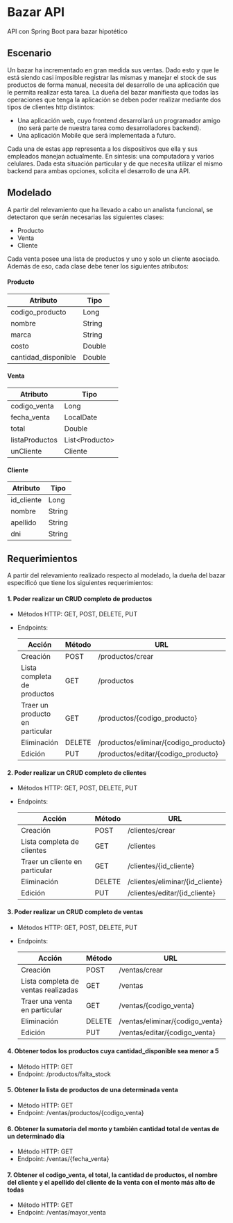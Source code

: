 # Bazar API

API con Spring Boot para bazar hipotético

## Escenario 

Un bazar ha incrementado en gran medida sus ventas. Dado esto y que le está siendo casi imposible registrar las mismas y manejar el stock de sus productos de forma manual, necesita del desarrollo de una aplicación que le permita realizar esta tarea. 
La dueña del bazar manifiesta que todas las operaciones que tenga la aplicación se deben poder realizar mediante dos tipos de clientes http distintos:

- Una aplicación web, cuyo frontend desarrollará un programador amigo (no será parte de nuestra tarea como desarrolladores backend). 
- Una aplicación Mobile que será implementada a futuro.

Cada una de estas app representa a los dispositivos que ella y sus empleados manejan actualmente. En síntesis: una computadora y varios celulares. 
Dada esta situación particular y de que necesita utilizar el mismo backend para ambas opciones, solicita el desarrollo de una API. 

## Modelado 

A partir del relevamiento que ha llevado a cabo un analista funcional, se detectaron que serán necesarias las siguientes clases: 

- Producto 
- Venta 
- Cliente 

Cada venta posee una lista de productos y uno y solo un cliente asociado. Además de eso, cada clase debe tener los siguientes atributos:

#### Producto

|Atributo|Tipo|
|-|-|
|codigo_producto|Long|
|nombre|String|
|marca|String|
|costo|Double|
|cantidad_disponible|Double|

#### Venta

|Atributo|Tipo|
|-|-|
|codigo_venta|Long|
|fecha_venta|LocalDate|
|total|Double|
|listaProductos|List\<Producto>|
|unCliente|Cliente|

#### Cliente 

|Atributo|Tipo|
|-|-|
|id_cliente|Long|
|nombre|String|
|apellido|String|
|dni|String|

## Requerimientos

A partir del relevamiento realizado respecto al modelado, la dueña del bazar especificó que tiene los siguientes requerimientos: 

#### 1. Poder realizar un CRUD completo de productos
   
- Métodos HTTP: GET, POST, DELETE, PUT
- Endpoints:

  |Acción|Método|URL|
  |-|-|-|
  |Creación|POST|/productos/crear|
  |Lista completa de productos|GET|/productos|
  |Traer un producto en particular|GET|/productos/{codigo_producto}|
  |Eliminación|DELETE|/productos/eliminar/{codigo_producto}|
  |Edición|PUT|/productos/editar/{codigo_producto}|

#### 2. Poder realizar un CRUD completo de clientes

- Métodos HTTP: GET, POST, DELETE, PUT
- Endpoints:  

  |Acción|Método|URL|
  |-|-|-|
  |Creación|POST|/clientes/crear|
  |Lista completa de clientes|GET|/clientes|
  |Traer un cliente en particular|GET|/clientes/{id_cliente}|
  |Eliminación|DELETE|/clientes/eliminar/{id_cliente}|
  |Edición|PUT|/clientes/editar/{id_cliente}|

#### 3. Poder realizar un CRUD completo de ventas

- Métodos HTTP: GET, POST, DELETE, PUT
- Endpoints:

  |Acción|Método|URL|
  |-|-|-|
  |Creación|POST|/ventas/crear |
  |Lista completa de ventas realizadas|GET|/ventas |
  |Traer una venta en particular|GET|/ventas/{codigo_venta} |
  |Eliminación|DELETE|/ventas/eliminar/{codigo_venta} |
  |Edición|PUT|/ventas/editar/{codigo_venta} |

#### 4. Obtener todos los productos cuya cantidad_disponible sea menor a 5 

- Método HTTP: GET
- Endpoint: /productos/falta_stock

#### 5. Obtener la lista de productos de una determinada venta 

- Método HTTP: GET
- Endpoint: /ventas/productos/{codigo_venta}

#### 6. Obtener la sumatoria del monto y también cantidad total de ventas de un determinado día 

- Método HTTP: GET
- Endpoint: /ventas/{fecha_venta}

#### 7. Obtener el codigo_venta, el total, la cantidad de productos, el nombre del cliente y el apellido del cliente de la venta con el monto más alto de todas

- Método HTTP: GET
- Endpoint: /ventas/mayor_venta
